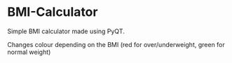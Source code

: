 # BMI-Calculator
Simple BMI calculator made using PyQT.

Changes colour depending on the BMI (red for over/underweight, green for normal weight)
